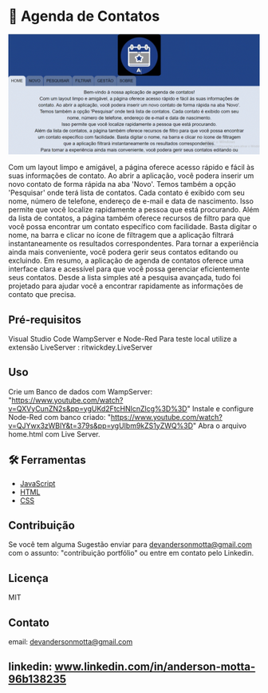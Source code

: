 # 📖 Agenda de Contatos

![Se necessário atualize a página para carregamento do GIF](agenda.gif)


Com um layout limpo e amigável, a página oferece acesso rápido e fácil às suas informações de contato.
Ao abrir a aplicação, você podera inserir um novo contato de forma rápida na aba 'Novo'.
Temos também a opção 'Pesquisar' onde terá lista de contatos. Cada contato é exibido com seu nome, número de telefone, endereço de e-mail e data de nascimento. Isso permite que você localize rapidamente a pessoa que está
procurando.
Além da lista de contatos, a página também oferece recursos de filtro para que você possa encontrar um contato específico com facilidade. Basta digitar o nome, na barra e clicar no ícone de filtragem que a aplicação filtrará instantaneamente os resultados correspondentes.
Para tornar a experiência ainda mais conveniente, você podera gerir seus contatos editando ou excluindo.
Em resumo, a aplicação de agenda de contatos oferece uma interface clara e acessível para que você possa gerenciar eficientemente seus contatos. Desde a lista simples até a pesquisa avançada, tudo foi projetado para ajudar você a encontrar rapidamente as informações de contato que precisa.
           

## Pré-requisitos

Visual Studio Code
WampServer e Node-Red
Para teste local utilize a extensão LiveServer : ritwickdey.LiveServer


## Uso

Crie um Banco de dados com WampServer: "https://www.youtube.com/watch?v=QXVyCunZN2s&pp=ygUKd2FtcHNlcnZlcg%3D%3D"
Instale e configure Node-Red com banco criado: "https://www.youtube.com/watch?v=QJYwx3zWBlY&t=379s&pp=ygUIbm9kZS1yZWQ%3D"
Abra o arquivo home.html com Live Server.

## 🛠 Ferramentas

- [JavaScript](https://developer.mozilla.org/pt-BR/docs/Web/JavaScript)
- [HTML](https://developer.mozilla.org/pt-BR/docs/Web/HTML)
- [CSS](https://developer.mozilla.org/pt-BR/docs/Web/CSS)

## Contribuição

Se você tem alguma Sugestão enviar para devandersonmotta@gmail.com com o assunto: "contribuição portfólio" ou entre em contato pelo Linkedin.

## Licença

MIT

## Contato

email: devandersonmotta@gmail.com

linkedin: www.linkedin.com/in/anderson-motta-96b138235
---




